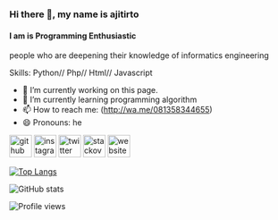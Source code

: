 ### Hi there 👋, my name is **ajitirto**
####  I am is Programming Enthusiastic
people who are deepening their knowledge of informatics engineering

Skills: Python// Php// Html// Javascript

- 🔭 I’m currently working on this page.  
- 🌱 I’m currently learning programming algorithm 
- 📫 How to reach me:  (http://wa.me/081358344655) 
- 😄 Pronouns: he 


[<img src='https://cdn.jsdelivr.net/npm/simple-icons@3.0.1/icons/github.svg' alt='github' height='40'>](https://github.com/ajitirto)  [<img src='https://cdn.jsdelivr.net/npm/simple-icons@3.0.1/icons/instagram.svg' alt='instagram' height='40'>](https://www.instagram.com/aji_tirto_prayogo/)  [<img src='https://cdn.jsdelivr.net/npm/simple-icons@3.0.1/icons/twitter.svg' alt='twitter' height='40'>](https://twitter.com/prayogo_tirto)  [<img src='https://cdn.jsdelivr.net/npm/simple-icons@3.0.1/icons/stackoverflow.svg' alt='stackoverflow' height='40'>](https://stackoverflow.com/users/7392280)  [<img src='https://cdn.jsdelivr.net/npm/simple-icons@3.0.1/icons/icloud.svg' alt='website' height='40'>](https://ajiwoke.wordpress.com/)  

[![Top Langs](https://github-readme-stats.vercel.app/api/top-langs/?username=ajitirto)](https://github.com/anuraghazra/github-readme-stats)

![GitHub stats](https://github-readme-stats.vercel.app/api?username=ajitirto&show_icons=true)  

![Profile views](https://gpvc.arturio.dev/ajitirto)  
